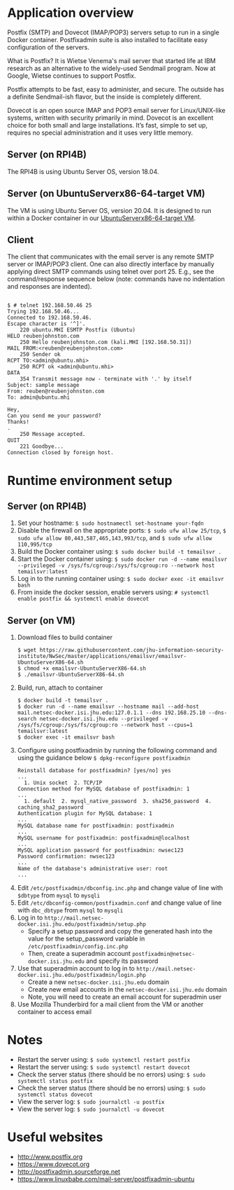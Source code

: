 # Application overview
Postfix (SMTP) and Dovecot (IMAP/POP3) servers setup to run in a single Docker container.  Postfixadmin suite is also installed to facilitate easy configuration of the servers.

What is Postfix? It is Wietse Venema's mail server that started life at IBM research as an alternative to the widely-used Sendmail program. Now at Google, Wietse continues to support Postfix.

Postfix attempts to be fast, easy to administer, and secure. The outside has a definite Sendmail-ish flavor, but the inside is completely different.

Dovecot is an open source IMAP and POP3 email server for Linux/UNIX-like systems, written with security primarily in mind. Dovecot is an excellent choice for both small and large installations. It’s fast, simple to set up, requires no special administration and it uses very little memory.

## Server (on RPI4B)
The RPI4B is using Ubuntu Server OS, version 18.04.

## Server (on UbuntuServerx86-64-target VM)
The VM is using Ubuntu Server OS, version 20.04.  It is designed to run within a Docker container in our [UbuntuServerx86-64-target VM](https://github.com/jhu-information-security-institute/NwSec/blob/master/config/UbuntuServerX86-64/targetVm-README.md).

## Client
The client that communicates with the email server is any remote SMTP server or IMAP/POP3 client.  One can also directly interface by manually applying direct SMTP commands using telnet over port 25.  E.g., see the command/response sequence below (note: commands have no indentation and  responses are indented).
<pre><code>
$ # telnet 192.168.50.46 25
Trying 192.168.50.46...
Connected to 192.168.50.46.
Escape character is '^]'.
    220 ubuntu.MHI ESMTP Postfix (Ubuntu)
HELO reubenjohnston.com
    250 Hello reubenjohnston.com (kali.MHI [192.168.50.31])
MAIL FROM:&ltreuben@reubenjohnston.com&gt
    250 Sender ok
RCPT TO:&ltadmin@ubuntu.mhi&gt
    250 RCPT ok &ltadmin@ubuntu.mhi&gt
DATA
    354 Transmit message now - terminate with '.' by itself
Subject: sample message
From: reuben@reubenjohnston.com
To: admin@ubuntu.mhi

Hey,
Can you send me your password?
Thanks!
.
    250 Message accepted.
QUIT
    221 Goodbye...
Connection closed by foreign host.
</code></pre>

# Runtime environment setup
## Server (on RPI4B)
1. Set your hostname: `$ sudo hostnamectl set-hostname your-fqdn`
1. Disable the firewall on the appropriate ports:
`$ sudo ufw allow 25/tcp`, `$ sudo ufw allow 80,443,587,465,143,993/tcp`, and `$ sudo ufw allow 110,995/tcp`
1. Build the Docker container using: `$ sudo docker build -t temailsvr .`
1. Start the Docker container using: `$ sudo docker run -d --name emailsvr --privileged -v /sys/fs/cgroup:/sys/fs/cgroup:ro --network host temailsvr:latest`
1. Log in to the running container using: `$ sudo docker exec -it emailsvr bash`
1. From inside the docker session, enable servers using: `# systemctl enable postfix && systemctl enable dovecot`

## Server (on VM)
1. Download files to build container
    ```
    $ wget https://raw.githubusercontent.com/jhu-information-security-institute/NwSec/master/applications/emailsvr/emailsvr-UbuntuServerX86-64.sh
    $ chmod +x emailsvr-UbuntuServerX86-64.sh
    $ ./emailsvr-UbuntuServerX86-64.sh
    ```
1. Build, run, attach to container
    ```
    $ docker build -t temailsvr .
    $ docker run -d --name emailsvr --hostname mail --add-host mail.netsec-docker.isi.jhu.edu:127.0.1.1 --dns 192.168.25.10 --dns-search netsec-docker.isi.jhu.edu --privileged -v /sys/fs/cgroup:/sys/fs/cgroup:ro --network host --cpus=1 temailsvr:latest
    $ docker exec -it emailsvr bash 
    ```
1. Configure using postfixadmin by running the following command and using the guidance below `$ dpkg-reconfigure postfixadmin`
    ```
    Reinstall database for postfixadmin? [yes/no] yes
    ...
      1. Unix socket  2. TCP/IP
    Connection method for MySQL database of postfixadmin: 1
    ...
      1. default  2. mysql_native_password  3. sha256_password  4. caching_sha2_password
    Authentication plugin for MySQL database: 1
    ...
    MySQL database name for postfixadmin: postfixadmin
    ...
    MySQL username for postfixadmin: postfixadmin@localhost
    ...
    MySQL application password for postfixadmin: nwsec123
    Password confirmation: nwsec123
    ...
    Name of the database's administrative user: root
    ...
    ```
1. Edit `/etc/postfixadmin/dbconfig.inc.php` and change value of line with `$dbtype` from `mysql` to `mysqli`
1. Edit `/etc/dbconfig-common/postfixadmin.conf` and change value of line with `dbc_dbtype` from `mysql` to `mysqli`
1. Log in to `http://mail.netsec-docker.isi.jhu.edu/postfixadmin/setup.php`
    * Specify a setup password and copy the generated hash into the value for the setup_password variable in `/etc/postfixadmin/config.inc.php`
    * Then, create a superadmin account `postfixadmin@netsec-docker.isi.jhu.edu` and specify its password
1. Use that superadmin account to log in to `http://mail.netsec-docker.isi.jhu.edu/postfixadmin/login.php`
    * Create a new `netsec-docker.isi.jhu.edu` domain 
    * Create new email accounts in the `netsec-docker.isi.jhu.edu` domain
    * Note, you will need to create an email account for superadmin user
1. Use Mozilla Thunderbird for a mail client from the VM or another container to access email

# Notes
* Restart the server using: `$ sudo systemctl restart postfix`
* Restart the server using: `$ sudo systemctl restart dovecot`
* Check the server status (there should be no errors) using: `$ sudo systemctl status postfix`
* Check the server status (there should be no errors) using: `$ sudo systemctl status dovecot`
* View the server log: `$ sudo journalctl -u postfix`
* View the server log: `$ sudo journalctl -u dovecot`

# Useful websites
* http://www.postfix.org
* https://www.dovecot.org
* http://postfixadmin.sourceforge.net
* https://www.linuxbabe.com/mail-server/postfixadmin-ubuntu
